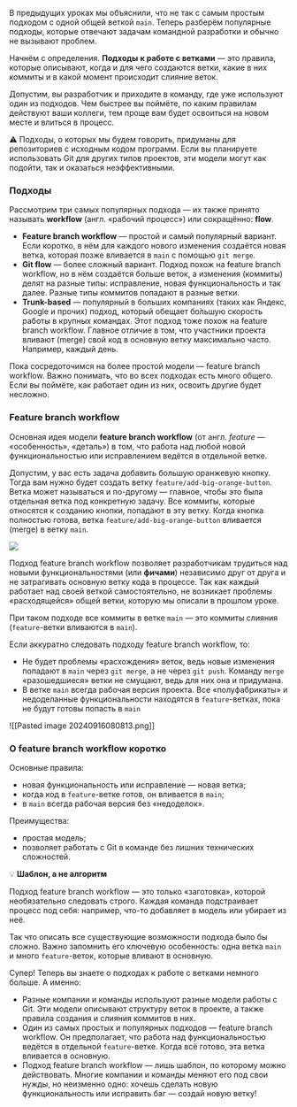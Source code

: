 В предыдущих уроках мы объяснили, что не так с самым простым подходом с одной общей веткой `main`. Теперь разберём популярные подходы, которые отвечают задачам командной разработки и обычно не вызывают проблем.

Начнём с определения. **Подходы** **к работе с ветками** — это правила, которые описывают, когда и для чего создаются ветки, какие в них коммиты и в какой момент происходит слияние веток.

Допустим, вы разработчик и приходите в команду, где уже используют один из подходов. Чем быстрее вы поймёте, по каким правилам действуют ваши коллеги, тем проще вам будет освоиться на новом месте и влиться в процесс.

⚠️ Подходы, о которых мы будем говорить, придуманы для репозиториев с исходным кодом программ. Если вы планируете использовать Git для других типов проектов, эти модели могут как подойти, так и оказаться неэффективными.

### Подходы

Рассмотрим три самых популярных подхода — их также принято называть **workflow** (англ. «рабочий процесс») или сокращённо: **flow**.

- **Feature branch workflow** — простой и самый популярный вариант. Если коротко, в нём для каждого нового изменения создаётся новая ветка, которая позже вливается в `main` с помощью `git merge`.
- **Git flow** — более сложный вариант. Подход похож на feature branch workflow, но в нём создаётся больше веток, а изменения (коммиты) делят на разные типы: исправление, новая функциональность и так далее. Разные типы коммитов попадают в разные ветки.
- **Trunk-based** — популярный в больших компаниях (таких как Яндекс, Google и прочих) подход, который обещает бо́льшую скорость работы в крупных командах. Этот подход тоже похож на feature branch workflow. Главное отличие в том, что участники проекта вливают (merge) свой код в основную ветку максимально часто. Например, каждый день.

Пока сосредоточимся на более простой модели — feature branch workflow. Важно понимать, что во всех подходах есть много общего. Если вы поймёте, как работает один из них, освоить другие будет несложно.

### Feature branch workflow

Основная идея модели **feature branch workflow** (от англ. _feature_ — «особенность», «деталь») в том, что работа над любой новой функциональностью или исправлением ведётся в отдельной ветке.

Допустим, у вас есть задача добавить большую оранжевую кнопку. Тогда вам нужно будет создать ветку `feature/add-big-orange-button`. Ветка может называться и по-другому — главное, чтобы это была отдельная ветка под конкретную задачу. Все коммиты, которые относятся к созданию кнопки, попадают в эту ветку. Когда кнопка полностью готова, ветка `feature/add-big-orange-button` вливается (merge) в ветку `main`.

![](https://pictures.s3.yandex.net/resources/M4_T2_01203_1689598406.png)

Подход feature branch workflow позволяет разработчикам трудиться над новыми функциональностями (или **фичами**) независимо друг от друга и не затрагивать основную ветку кода в процессе. Так как каждый работает над своей веткой самостоятельно, не возникает проблемы «расходящейся» общей ветки, которую мы описали в прошлом уроке.

При таком подходе все коммиты в ветке `main` — это коммиты слияния (`feature`-ветки вливаются в `main`).

Если аккуратно следовать подходу feature branch workflow, то:

- Не будет проблемы «расхождения» веток, ведь новые изменения попадают в `main` через `git merge`, а не через `git push`. Команду `merge` «разошедшиеся» ветки не смущают, ведь для них она и придумана.
- В ветке `main` всегда рабочая версия проекта. Все «полуфабрикаты» и недоделанные функциональности находятся в `feature`-ветках, пока не будут готовы попасть в `main`

![[Pasted image 20240916080813.png]]
### О feature branch workflow коротко

Основные правила:

- новая функциональность или исправление — новая ветка;
- когда код в `feature`-ветке готов, он вливается в `main`;
- в `main` всегда рабочая версия без «недоделок».

Преимущества:

- простая модель;
- позволяет работать с Git в команде без лишних технических сложностей.

💡 **Шаблон, а не алгоритм**

Подход feature branch workflow — это только «заготовка», которой необязательно следовать строго. Каждая команда подстраивает процесс под себя: например, что-то добавляет в модель или убирает из неё.

Так что описать все существующие возможности подхода было бы сложно. Важно запомнить его ключевую особенность: одна ветка `main` и много `feature`-веток, которые вливают в основную.

Супер! Теперь вы знаете о подходах к работе с ветками немного больше. А именно:

- Разные компании и команды используют разные модели работы с Git. Эти модели описывают структуру веток в проекте, а также правила создания и слияния коммитов в них.
- Один из самых простых и популярных подходов — feature branch workflow. Он предполагает, что работа над функциональностью ведётся в отдельной `feature`-ветке. Когда всё готово, эта ветка вливается в основную.
- Подход feature branch workflow — лишь шаблон, по которому можно действовать. Многие компании и команды меняют его под свои нужды, но неизменно одно: хочешь сделать новую функциональность или исправить баг — создай новую ветку!